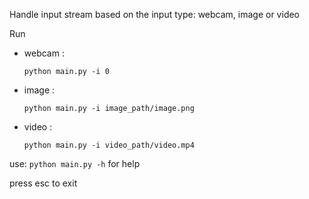 Handle input stream based on the input type:  webcam, image or video

Run

- webcam :

    `python main.py -i 0`

- image :

    `python main.py -i image_path/image.png`
    
- video :

    `python main.py -i video_path/video.mp4`

use: `python main.py -h` for help

press esc to exit